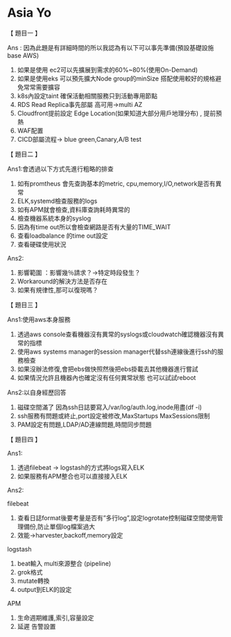 # Asia Yo

【 題目一 】

Ans : 因為此題是有詳細時間的所以我認為有以下可以事先準備(預設基礎設施 base AWS)

1. 如果是使用 ec2可以先擴展到需求的60%~80%(使用On-Demand)
2. 如果是使用eks 可以預先擴大Node group的minSize 搭配使用較好的規格避免常常需要擴容
3. k8s內設定taint 確保活動相關服務只到活動專用節點
4. RDS Read Replica事先部屬  高可用→multi AZ
5. Cloudfront提前設定  Edge Location(如果知道大部分用戶地理分布) , 提前預熱
6. WAF配置
7. CICD部屬流程→ blue green,Canary,A/B test

【 題目二 】

Ans1:會透過以下方式先進行粗略的排查

1. 如有promtheus 會先查詢基本的metric, cpu,memory,I/O,network是否有異常
2. ELK,systemd檢查服務的logs
3. 如有APM就會檢查,資料庫查詢耗時異常的
4. 檢查機器系統本身的syslog
5. 因為有time out所以會檢查網路是否有大量的TIME_WAIT
6. 查看loadbalance 的time out設定
7. 查看硬碟使用狀況

Ans2:

1. 影響範圍 ：影響幾％請求？→特定時段發生？
2. Workaround的解決方法是否存在
3. 如果有規律性,那可以復現嗎？

【 題目三 】

Ans1:使用aws本身服務

1. 透過aws console查看機器沒有異常的syslogs或cloudwatch確認機器沒有異常的指標
2. 使用aws systems manager的session manager代替ssh連線後進行ssh的服務檢查
3. 如果沒辦法修復,會把ebs做快照然後把ebs掛載去其他機器進行嘗試
4. 如果情況允許且機器內也確定沒有任何異常狀態 也可以試試reboot

Ans2:以自身經歷回答

1. 磁碟空間滿了 因為ssh日誌要寫入/var/log/auth.log,inode用盡(df -i)
2. ssh服務有問題或終止,port設定被修改,MaxStartups MaxSessions限制
3. PAM設定有問題,LDAP/AD連線問題,時間同步問題

【 題目四 】

Ans1: 

1. 透過filebeat → logstash的方式將logs寫入ELK
2. 如果服務有APM整合也可以直接接入ELK

Ans2:

filebeat 

1. 查看日誌format後要考量是否有”多行log”,設定logrotate控制磁碟空間使用管理備份,防止單個log檔案過大
2. 效能→harvester,backoff,memory設定

logstash

1. beat輸入 multi來源整合 (pipeline)
2. grok格式
3. mutate轉換
4. output到ELK的設定

APM

1. 生命週期維護,索引,容量設定
2. 延遲 告警設置